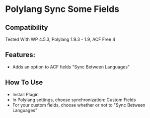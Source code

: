 Polylang Sync Some Fields
=========================

Compatibility
-------------
Tested With WP 4.5.3, Polylang 1.9.3 - 1.9, ACF Free 4

Features:
---------
 - Adds an option to ACF fields "Sync Between Languages"

How To Use
----------

* Install Plugin
* In Polylang settings, choose synchronization: Custom Fields
* For your custom fields, choose whether or not to "Sync Between Languages" 

